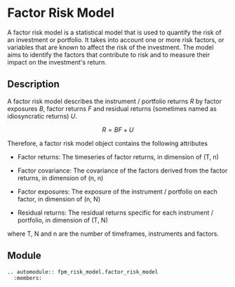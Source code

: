 # Factor Risk Model

A factor risk model is a statistical model that is used to quantify the risk of an investment or portfolio. It takes into account one or more risk factors, or variables that are known to affect the risk of the investment. The model aims to identify the factors that contribute to risk and to measure their impact on the investment's return.

## Description

A factor risk model describes the instrument / portfolio returns $R$ by factor
exposures $B$, factor returns $F$ and residual returns (sometimes named as
idiosyncratic returns) $U$.

$$
R = BF + U
$$

Therefore, a factor risk model object contains the following attributes

- Factor returns: The timeseries of factor returns, in dimension of (T, n)

- Factor covariance: The covariance of the factors derived from the factor
  returns, in dimension of (n, n)

- Factor exposures: The exposure of the instrument / portfolio on each factor,
  in dimension of (n, N)

- Residual returns: The residual returns specific for each instrument /
  portfolio, in dimension of (T, N)

where T, N and n are the number of timeframes, instruments and factors.

## Module

```{eval-rst}
.. automodule:: fpm_risk_model.factor_risk_model
  :members:
```
